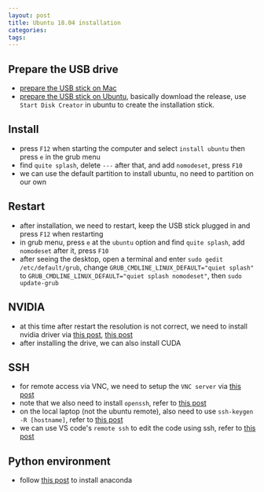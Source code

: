 ```yaml
---
layout: post
title: Ubuntu 18.04 installation
categories:
tags:
---
```


## Prepare the USB drive

- [prepare the USB stick on Mac](https://ubuntu.com/tutorials/tutorial-create-a-usb-stick-on-macos#1-overview)
- [prepare the USB stick on Ubuntu](http://ubuntuhandbook.org/index.php/2018/10/create-live-usb-ubuntu-18-04/), basically download the release, use `Start Disk Creator` in ubuntu to create the installation stick.

## Install

- press `F12` when starting the computer and select `install ubuntu` then press `e` in the grub menu
- find `quite splash`, delete `---` after that, and add `nomodeset`, press `F10`
- we can use the default partition to install ubuntu, no need to partition on our own

## Restart

- after installation, we need to restart, keep the USB stick plugged in and press `F12` when restarting
- in grub menu, press `e` at the `ubuntu` option and find `quite splash`, add `nomodeset` after it, press `F10`
- after seeing the desktop, open a terminal and enter `sudo gedit /etc/default/grub`, change `GRUB_CMDLINE_LINUX_DEFAULT="quiet splash"` to `GRUB_CMDLINE_LINUX_DEFAULT="quiet splash nomodeset"`, then `sudo update-grub`

## NVIDIA

- at this time after restart the resolution is not correct, we need to install nvidia driver via [this post](https://askubuntu.com/questions/1118621/cannot-install-nvidia-390-driver-ubuntu-18-04), [this post](https://www.mvps.net/docs/install-nvidia-drivers-ubuntu-18-04-lts-bionic-beaver-linux/)
- after installing the drive, we can also install CUDA

## SSH

- for remote access via VNC, we need to setup the `VNC server` via [this post](https://computingforgeeks.com/how-to-install-vnc-server-on-ubuntu-18-04-lts/)
- note that we also need to install `openssh`, refer to [this post](https://askubuntu.com/questions/739164/ssh-connection-refused)
- on the local laptop (not the ubuntu remote), also need to use `ssh-keygen -R [hostname]`, refer to [this post](https://stackoverflow.com/questions/20840012/ssh-remote-host-identification-has-changed)
- we can use VS code's `remote ssh` to edit the code using ssh, refer to [this post](https://code.visualstudio.com/docs/remote/ssh#_getting-started)

## Python environment

- follow [this post](https://www.digitalocean.com/community/tutorials/how-to-install-anaconda-on-ubuntu-18-04-quickstart) to install anaconda 
